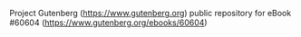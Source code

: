 Project Gutenberg (https://www.gutenberg.org) public repository for eBook #60604 (https://www.gutenberg.org/ebooks/60604)

